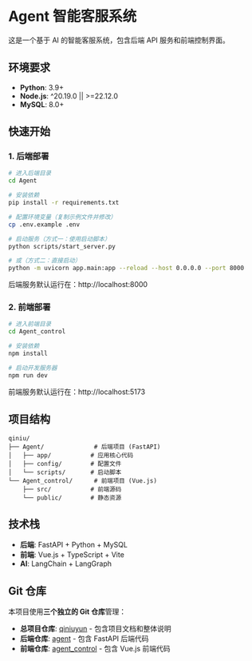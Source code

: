 # Agent 智能客服系统

这是一个基于 AI 的智能客服系统，包含后端 API 服务和前端控制界面。

## 环境要求

- **Python**: 3.9+
- **Node.js**: ^20.19.0 || >=22.12.0
- **MySQL**: 8.0+

## 快速开始

### 1. 后端部署

```bash
# 进入后端目录
cd Agent

# 安装依赖
pip install -r requirements.txt

# 配置环境变量（复制示例文件并修改）
cp .env.example .env

# 启动服务（方式一：使用启动脚本）
python scripts/start_server.py

# 或（方式二：直接启动）
python -m uvicorn app.main:app --reload --host 0.0.0.0 --port 8000
```

后端服务默认运行在：http://localhost:8000

### 2. 前端部署

```bash
# 进入前端目录
cd Agent_control

# 安装依赖
npm install

# 启动开发服务器
npm run dev
```

前端服务默认运行在：http://localhost:5173

## 项目结构

```
qiniu/
├── Agent/              # 后端项目 (FastAPI)
│   ├── app/           # 应用核心代码
│   ├── config/        # 配置文件
│   └── scripts/       # 启动脚本
└── Agent_control/      # 前端项目 (Vue.js)
    ├── src/           # 前端源码
    └── public/        # 静态资源
```

## 技术栈

- **后端**: FastAPI + Python + MySQL
- **前端**: Vue.js + TypeScript + Vite
- **AI**: LangChain + LangGraph

## Git 仓库

本项目使用**三个独立的 Git 仓库**管理：

- **总项目仓库**: [qiniuyun](https://github.com/bailanluo/qiniuyun) - 包含项目文档和整体说明
- **后端仓库**: [agent](https://github.com/bailanluo/agent) - 包含 FastAPI 后端代码
- **前端仓库**: [agent_control](https://github.com/bailanluo/agent_control) - 包含 Vue.js 前端代码
